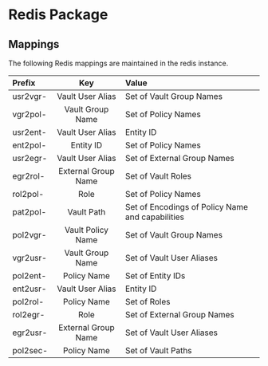 # Redis Package

## Mappings

The following Redis mappings are maintained in the redis instance.

| Prefix   | Key                 | Value                                            |
| :---     |    :----:           |         :---                                    |
| usr2vgr- | Vault User Alias    | Set of Vault Group Names                         |
| vgr2pol- | Vault Group Name    | Set of Policy Names                              |
| usr2ent- | Vault User Alias    | Entity ID                                        |
| ent2pol- | Entity ID           | Set of Policy Names                              |
| usr2egr- | Vault User Alias    | Set of External Group Names                      |
| egr2rol- | External Group Name | Set of Vault Roles                               |
| rol2pol- | Role                | Set of Policy Names                              | 
| pat2pol- | Vault Path          | Set of Encodings of Policy Name and capabilities |
| pol2vgr- | Vault Policy Name   | Set of Vault Group Names                         |
| vgr2usr- | Vault Group Name    | Set of Vault User Aliases                        |
| pol2ent- | Policy Name         | Set of Entity IDs                                | 
| ent2usr- | Vault User Alias    | Entity ID                                        |    
| pol2rol- | Policy Name         | Set of Roles                                     |
| rol2egr- | Role                | Set of External Group Names                      |
| egr2usr- | External Group Name | Set of Vault User Aliases                        |
| pol2sec- | Policy Name         | Set of Vault Paths                               |    

